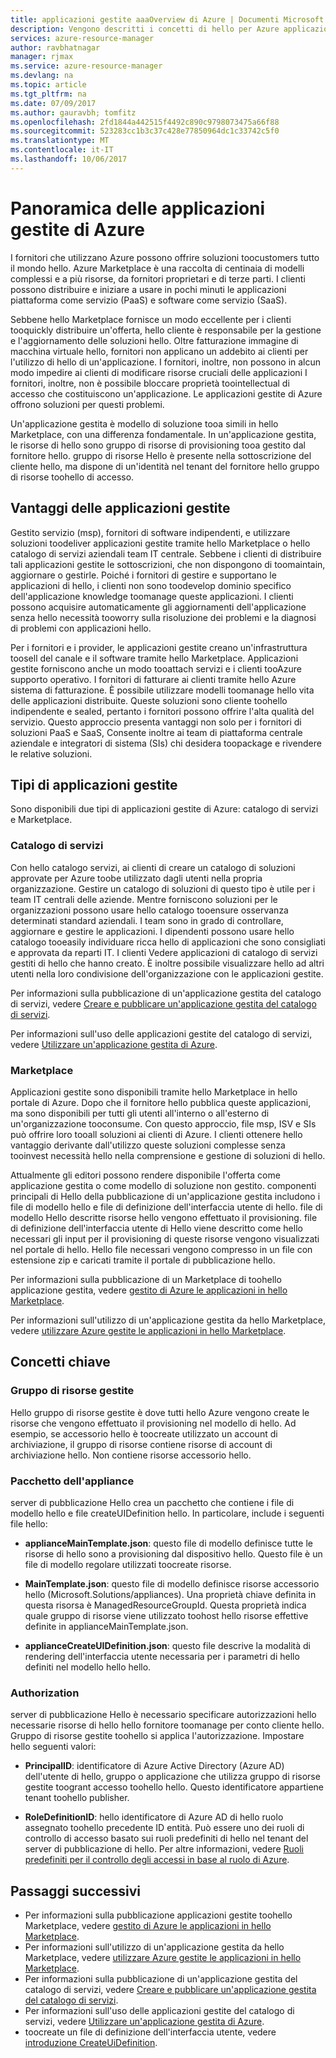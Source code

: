 ```yaml
---
title: applicazioni gestite aaaOverview di Azure | Documenti Microsoft
description: Vengono descritti i concetti di hello per Azure applicazioni gestite
services: azure-resource-manager
author: ravbhatnagar
manager: rjmax
ms.service: azure-resource-manager
ms.devlang: na
ms.topic: article
ms.tgt_pltfrm: na
ms.date: 07/09/2017
ms.author: gauravbh; tomfitz
ms.openlocfilehash: 2fd1844a442515f4492c890c9798073475a66f88
ms.sourcegitcommit: 523283cc1b3c37c428e77850964dc1c33742c5f0
ms.translationtype: MT
ms.contentlocale: it-IT
ms.lasthandoff: 10/06/2017
---
```

# <a name="azure-managed-applications-overview"></a>Panoramica delle applicazioni gestite di Azure

I fornitori che utilizzano Azure possono offrire soluzioni toocustomers tutto il mondo hello. Azure Marketplace è una raccolta di centinaia di modelli complessi e a più risorse, da fornitori proprietari e di terze parti. I clienti possono distribuire e iniziare a usare in pochi minuti le applicazioni piattaforma come servizio (PaaS) e software come servizio (SaaS). 

Sebbene hello Marketplace fornisce un modo eccellente per i clienti tooquickly distribuire un'offerta, hello cliente è responsabile per la gestione e l'aggiornamento delle soluzioni hello. Oltre fatturazione immagine di macchina virtuale hello, fornitori non applicano un addebito ai clienti per l'utilizzo di hello di un'applicazione. I fornitori, inoltre, non possono in alcun modo impedire ai clienti di modificare risorse cruciali delle applicazioni I fornitori, inoltre, non è possibile bloccare proprietà toointellectual di accesso che costituiscono un'applicazione. Le applicazioni gestite di Azure offrono soluzioni per questi problemi. 

Un'applicazione gestita è modello di soluzione tooa simili in hello Marketplace, con una differenza fondamentale. In un'applicazione gestita, le risorse di hello sono gruppo di risorse di provisioning tooa gestito dal fornitore hello. gruppo di risorse Hello è presente nella sottoscrizione del cliente hello, ma dispone di un'identità nel tenant del fornitore hello gruppo di risorse toohello di accesso.

## <a name="advantages-of-managed-applications"></a>Vantaggi delle applicazioni gestite

Gestito servizio (msp), fornitori di software indipendenti, e utilizzare soluzioni toodeliver applicazioni gestite tramite hello Marketplace o hello catalogo di servizi aziendali team IT centrale. Sebbene i clienti di distribuire tali applicazioni gestite le sottoscrizioni, che non dispongono di toomaintain, aggiornare o gestirle. Poiché i fornitori di gestire e supportano le applicazioni di hello, i clienti non sono toodevelop dominio specifico dell'applicazione knowledge toomanage queste applicazioni. I clienti possono acquisire automaticamente gli aggiornamenti dell'applicazione senza hello necessità tooworry sulla risoluzione dei problemi e la diagnosi di problemi con applicazioni hello.

Per i fornitori e i provider, le applicazioni gestite creano un'infrastruttura toosell del canale e il software tramite hello Marketplace. Applicazioni gestite forniscono anche un modo tooattach servizi e i clienti tooAzure supporto operativo. I fornitori di fatturare ai clienti tramite hello Azure sistema di fatturazione. È possibile utilizzare modelli toomanage hello vita delle applicazioni distribuite. Queste soluzioni sono cliente toohello indipendente e sealed, pertanto i fornitori possono offrire l'alta qualità del servizio. Questo approccio presenta vantaggi non solo per i fornitori di soluzioni PaaS e SaaS, Consente inoltre ai team di piattaforma centrale aziendale e integratori di sistema (SIs) chi desidera toopackage e rivendere le relative soluzioni.

## <a name="managed-application-types"></a>Tipi di applicazioni gestite
Sono disponibili due tipi di applicazioni gestite di Azure: catalogo di servizi e Marketplace.
 
### <a name="service-catalog"></a>Catalogo di servizi  

Con hello catalogo servizi, ai clienti di creare un catalogo di soluzioni approvate per Azure toobe utilizzato dagli utenti nella propria organizzazione. Gestire un catalogo di soluzioni di questo tipo è utile per i team IT centrali delle aziende. Mentre forniscono soluzioni per le organizzazioni possono usare hello catalogo tooensure osservanza determinati standard aziendali. I team sono in grado di controllare, aggiornare e gestire le applicazioni. I dipendenti possono usare hello catalogo tooeasily individuare ricca hello di applicazioni che sono consigliati e approvata da reparti IT. I clienti Vedere applicazioni di catalogo di servizi gestiti di hello che hanno creato. È inoltre possibile visualizzare hello ad altri utenti nella loro condivisione dell'organizzazione con le applicazioni gestite.
 
Per informazioni sulla pubblicazione di un'applicazione gestita del catalogo di servizi, vedere [Creare e pubblicare un'applicazione gestita del catalogo di servizi](managed-application-publishing.md).
 
Per informazioni sull'uso delle applicazioni gestite del catalogo di servizi, vedere [Utilizzare un'applicazione gestita di Azure](managed-application-consumption.md).
 
### <a name="marketplace"></a>Marketplace

Applicazioni gestite sono disponibili tramite hello Marketplace in hello portale di Azure. Dopo che il fornitore hello pubblica queste applicazioni, ma sono disponibili per tutti gli utenti all'interno o all'esterno di un'organizzazione tooconsume. Con questo approccio, file msp, ISV e SIs può offrire loro tooall soluzioni ai clienti di Azure. I clienti ottenere hello vantaggio derivante dall'utilizzo queste soluzioni complesse senza tooinvest necessità hello nella comprensione e gestione di soluzioni di hello. 

Attualmente gli editori possono rendere disponibile l'offerta come applicazione gestita o come modello di soluzione non gestito. componenti principali di Hello della pubblicazione di un'applicazione gestita includono i file di modello hello e file di definizione dell'interfaccia utente di hello. file di modello Hello descritte risorse hello vengono effettuato il provisioning. file di definizione dell'interfaccia utente di Hello viene descritto come hello necessari gli input per il provisioning di queste risorse vengono visualizzati nel portale di hello. Hello file necessari vengono compresso in un file con estensione zip e caricati tramite il portale di pubblicazione hello.
 
Per informazioni sulla pubblicazione di un Marketplace di toohello applicazione gestita, vedere [gestito di Azure le applicazioni in hello Marketplace](managed-application-author-marketplace.md).

Per informazioni sull'utilizzo di un'applicazione gestita da hello Marketplace, vedere [utilizzare Azure gestite le applicazioni in hello Marketplace](managed-application-consume-marketplace.md).

## <a name="key-concepts"></a>Concetti chiave

### <a name="managed-resource-group"></a>Gruppo di risorse gestite
Hello gruppo di risorse gestite è dove tutti hello Azure vengono create le risorse che vengono effettuato il provisioning nel modello di hello. Ad esempio, se accessorio hello è toocreate utilizzato un account di archiviazione, il gruppo di risorse contiene risorse di account di archiviazione hello. Non contiene risorse accessorio hello.

### <a name="appliance-package"></a>Pacchetto dell'appliance
server di pubblicazione Hello crea un pacchetto che contiene i file di modello hello e file createUIDefinition hello. In particolare, include i seguenti file hello:

- **applianceMainTemplate.json**: questo file di modello definisce tutte le risorse di hello sono a provisioning dal dispositivo hello. Questo file è un file di modello regolare utilizzati toocreate risorse.

- **MainTemplate.json**: questo file di modello definisce risorse accessorio hello (Microsoft.Solutions/appliances). Una proprietà chiave definita in questa risorsa è ManagedResourceGroupId. Questa proprietà indica quale gruppo di risorse viene utilizzato toohost hello risorse effettive definite in applianceMainTemplate.json.

- **applianceCreateUIDefinition.json**: questo file descrive la modalità di rendering dell'interfaccia utente necessaria per i parametri di hello definiti nel modello hello hello.

### <a name="authorization"></a>Authorization
server di pubblicazione Hello è necessario specificare autorizzazioni hello necessarie risorse di hello hello fornitore toomanage per conto cliente hello. Gruppo di risorse gestite toohello si applica l'autorizzazione. Impostare hello seguenti valori:

- **PrincipalID**: identificatore di Azure Active Directory (Azure AD) dell'utente di hello, gruppo o applicazione che utilizza gruppo di risorse gestite toogrant accesso toohello hello. Questo identificatore appartiene tenant toohello publisher.

- **RoleDefinitionID**: hello identificatore di Azure AD di hello ruolo assegnato toohello precedente ID entità. Può essere uno dei ruoli di controllo di accesso basato sui ruoli predefiniti di hello nel tenant del server di pubblicazione di hello. Per altre informazioni, vedere [Ruoli predefiniti per il controllo degli accessi in base al ruolo di Azure](../active-directory/role-based-access-built-in-roles.md).

## <a name="next-steps"></a>Passaggi successivi

* Per informazioni sulla pubblicazione applicazioni gestite toohello Marketplace, vedere [gestito di Azure le applicazioni in hello Marketplace](managed-application-author-marketplace.md).
* Per informazioni sull'utilizzo di un'applicazione gestita da hello Marketplace, vedere [utilizzare Azure gestite le applicazioni in hello Marketplace](managed-application-consume-marketplace.md).
* Per informazioni sulla pubblicazione di un'applicazione gestita del catalogo di servizi, vedere [Creare e pubblicare un'applicazione gestita del catalogo di servizi](managed-application-publishing.md).
* Per informazioni sull'uso delle applicazioni gestite del catalogo di servizi, vedere [Utilizzare un'applicazione gestita di Azure](managed-application-consumption.md).
* toocreate un file di definizione dell'interfaccia utente, vedere [introduzione CreateUiDefinition](managed-application-createuidefinition-overview.md).
